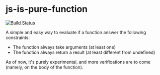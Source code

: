 # js-is-pure-function

[![Build Status](https://travis-ci.org/lagora/js-is-pure-function.svg?branch=master)](https://travis-ci.org/lagora/js-is-pure-function)

A simple and easy way to evaluate if a function answer the following constraints:
  - The function always take arguments (at least one)
  - The function always return a result (at least different from undefined)

As of now, it's purely experimental, and more verifications are to come (namely, on the body of the function).
